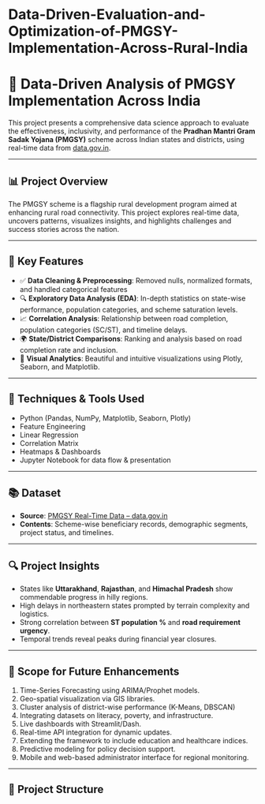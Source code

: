 # Data-Driven-Evaluation-and-Optimization-of-PMGSY-Implementation-Across-Rural-India
# 🚧 Data-Driven Analysis of PMGSY Implementation Across India

This project presents a comprehensive data science approach to evaluate the effectiveness, inclusivity, and performance of the **Pradhan Mantri Gram Sadak Yojana (PMGSY)** scheme across Indian states and districts, using real-time data from [data.gov.in](https://data.gov.in/).

---

## 📊 Project Overview

The PMGSY scheme is a flagship rural development program aimed at enhancing rural road connectivity. This project explores real-time data, uncovers patterns, visualizes insights, and highlights challenges and success stories across the nation.

---

## 📌 Key Features

- ✅ **Data Cleaning & Preprocessing**: Removed nulls, normalized formats, and handled categorical features
- 🔍 **Exploratory Data Analysis (EDA)**: In-depth statistics on state-wise performance, population categories, and scheme saturation levels.
- 📈 **Correlation Analysis**: Relationship between road completion, population categories (SC/ST), and timeline delays.
- 🌍 **State/District Comparisons**: Ranking and analysis based on road completion rate and inclusion.
- 📌 **Visual Analytics**: Beautiful and intuitive visualizations using Plotly, Seaborn, and Matplotlib.

---

## 🧠 Techniques & Tools Used

- Python (Pandas, NumPy, Matplotlib, Seaborn, Plotly)
- Feature Engineering
- Linear Regression
- Correlation Matrix
- Heatmaps & Dashboards
- Jupyter Notebook for data flow & presentation

---

## 📚 Dataset

- **Source**: [PMGSY Real-Time Data – data.gov.in](https://data.gov.in/)
- **Contents**: Scheme-wise beneficiary records, demographic segments, project status, and timelines.

---

## 🔍 Project Insights

- States like **Uttarakhand**, **Rajasthan**, and **Himachal Pradesh** show commendable progress in hilly regions.
- High delays in northeastern states prompted by terrain complexity and logistics.
- Strong correlation between **ST population %** and **road requirement urgency**.
- Temporal trends reveal peaks during financial year closures.

---

## 🔮 Scope for Future Enhancements

1. Time-Series Forecasting using ARIMA/Prophet models.
2. Geo-spatial visualization via GIS libraries.
3. Cluster analysis of district-wise performance (K-Means, DBSCAN)
4. Integrating datasets on literacy, poverty, and infrastructure.
5. Live dashboards with Streamlit/Dash.
6. Real-time API integration for dynamic updates.
7. Extending the framework to include education and healthcare indices.
8. Predictive modeling for policy decision support.
9. Mobile and web-based administrator interface for regional monitoring.

---

## 📂 Project Structure

